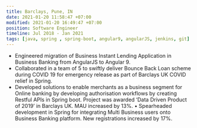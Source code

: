 ```yaml
---
title: Barclays, Pune, IN
date: 2021-01-20 11:58:47 +07:00
modified: 2021-01-20 16:49:47 +07:00
position: Software Engineer
timeline: Jul 2018 - Jan 2021
tags: [java, spring , spring-boot, angular9, angularJS, jenkins, git]
---
```

* Engineered migration of Business Instant Lending Application in Business Banking from AngularJS to Angular 9.
* Collaborated in a team of 5 to swiftly deliver Bounce Back Loan scheme during COVID 19 for emergency release as part of Barclays
UK COVID relief in Spring.
* Developed solutions to enable merchants as a business segment for Online banking by developing authorisation workflows by
creating Restful APIs in Spring boot. Project was awarded ‘Data Driven Product of 2019’ in Barclays UK. MAU increased by 13%. • Spearheaded development in Spring for integrating Multi Business users onto Business Banking platform. New registrations
increased by 17%.